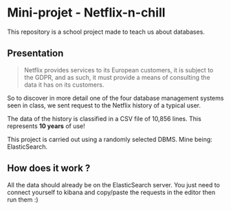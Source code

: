 # Mini-projet - Netflix-n-chill

This repository is a school project made to teach us about databases.

## Presentation

> Netflix provides services to its European customers, it is subject to the GDPR, and as such, it must provide a means of consulting the data it has on its customers.

So to discover in more detail one of the four database management systems seen in class, we sent request to the Netflix history of a typical user.

The data of the history is classified in a CSV file of 10,856 lines. This represents **10 years** of use!

This project is carried out using a randomly selected DBMS. Mine being: ElasticSearch.

## How does it work ?

All the data should already be on the ElasticSearch server. You just need to connect yourself to kibana and copy/paste the requests in the editor then run them :)


